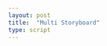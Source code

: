 ```yaml
---
layout: post
title:  "Multi Storyboard"
type: script
---
```

<iiif-multistoryboard annotationlists="https://ncsu-libraries.github.io/iiif-annotation/webannotations/mc00084-001-te0159-000-001-0001-list.json;https://ncsu-libraries.github.io/iiif-annotation/webannotations/ua023-015-003-bx0002-004-026-list.json" styling="fullpage: true;"></iiif-multistoryboard> 